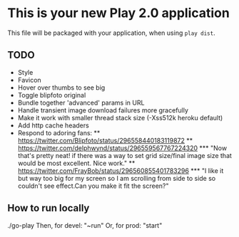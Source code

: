 # This is your new Play 2.0 application

This file will be packaged with your application, when using `play dist`.

## TODO

* Style
* Favicon
* Hover over thumbs to see big
* Toggle blipfoto original
* Bundle together 'advanced' params in URL
* Handle transient image download failures more gracefully
* Make it work with smaller thread stack size (-Xss512k heroku default)
* Add http cache headers
* Respond to adoring fans:
** https://twitter.com/Blipfoto/status/296558440183119872
** https://twitter.com/delphwynd/status/296559567767224320
*** "Now that's pretty neat! if there was a way to set grid size/final image size that would be most excellent. Nice work."
** https://twitter.com/FrayBob/status/296560855401783296
*** "I like it but way too big for my screen so I am scrolling from side to side so couldn't see effect.Can you make it fit the screen?"

## How to run locally

./go-play
Then, for devel: "~run"
Or, for prod: "start"

